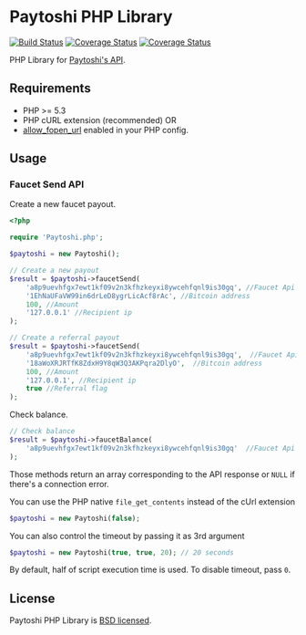Paytoshi PHP Library
========================================================

[![Build Status](https://img.shields.io/travis/looptribe/paytoshi-library-php/package.svg)](https://travis-ci.org/looptribe/paytoshi-library-php)
[![Coverage Status](https://img.shields.io/coveralls/looptribe/paytoshi-library-php/package.svg)](https://coveralls.io/github/looptribe/paytoshi-library-php)
[![Coverage Status](https://img.shields.io/packagist/vpre/looptribe/paytoshi-php-library.svg)](https://packagist.org/packages/looptribe/paytoshi-library-php)

PHP Library for [Paytoshi's API](https://paytoshi.org/api). 


## Requirements
* PHP >= 5.3
* PHP cURL extension (recommended) OR
* [allow_fopen_url](http://php.net/manual/en/filesystem.configuration.php#ini.allow-url-fopen) enabled in your PHP config.

## Usage
### Faucet Send API
Create a new faucet payout.
``` php
<?php

require 'Paytoshi.php';

$paytoshi = new Paytoshi();

// Create a new payout
$result = $paytoshi->faucetSend(
    'a8p9uevhfgx7ewt1kf09v2n3kfhzkeyxi8ywcehfqnl9is30gq', //Faucet Api key
    '1EhNaUFaVW99in6drLeD8ygrLicAcf8rAc', //Bitcoin address
    100, //Amount
    '127.0.0.1' //Recipient ip
);

// Create a referral payout
$result = $paytoshi->faucetSend(
    'a8p9uevhfgx7ewt1kf09v2n3kfhzkeyxi8ywcehfqnl9is30gq',  //Faucet Api key
    '18aWoXRJRTfK8ZdxH9Y8qW3Q3AKPqra2DlyO',  //Bitcoin address
    100, //Amount
    '127.0.0.1', //Recipient ip
    true //Referral flag
);
```

Check balance.
``` php
// Check balance
$result = $paytoshi->faucetBalance(
    'a8p9uevhfgx7ewt1kf09v2n3kfhzkeyxi8ywcehfqnl9is30gq'  //Faucet Api key
);
```

Those methods return an array corresponding to the API response or `NULL` if there's a connection error.

You can use the PHP native `file_get_contents` instead of the cUrl extension
``` php
$paytoshi = new Paytoshi(false);
```

You can also control the timeout by passing it as 3rd argument
``` php
$paytoshi = new Paytoshi(true, true, 20); // 20 seconds
```

By default, half of script execution time is used. To disable timeout, pass `0`.

## License
Paytoshi PHP Library is [BSD licensed](./LICENSE).
